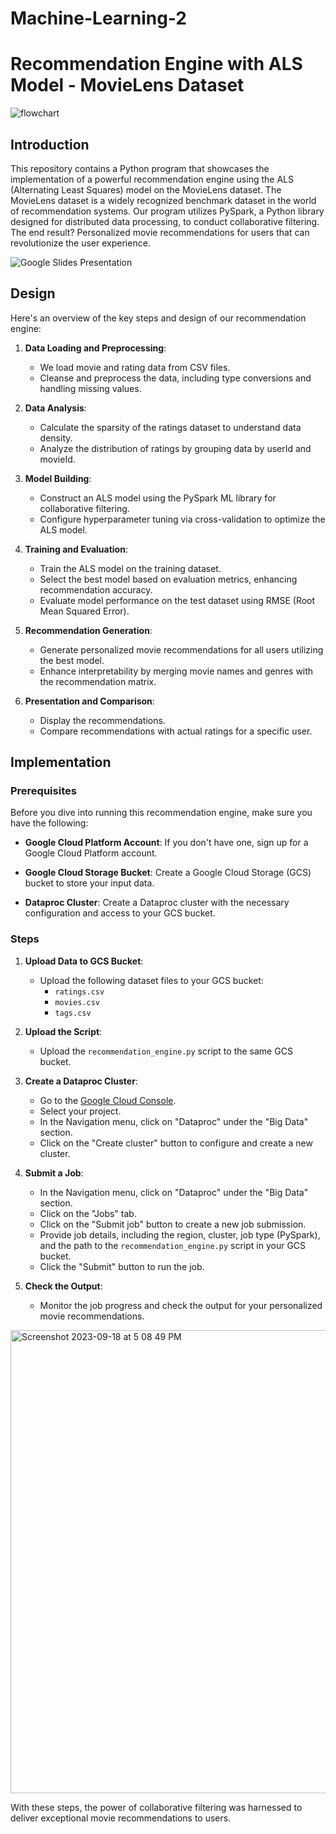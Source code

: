 # Machine-Learning-2

# Recommendation Engine with ALS Model - MovieLens Dataset

![flowchart](https://github.com/franketang/Machine-Learning-2/assets/29631514/864dd113-8395-4e97-bdc3-fa7e05ea07bf)


## Introduction

This repository contains a Python program that showcases the implementation of a powerful recommendation engine using the ALS (Alternating Least Squares) model on the MovieLens dataset. The MovieLens dataset is a widely recognized benchmark dataset in the world of recommendation systems. Our program utilizes PySpark, a Python library designed for distributed data processing, to conduct collaborative filtering. The end result? Personalized movie recommendations for users that can revolutionize the user experience.

![Google Slides Presentation](https://docs.google.com/presentation/d/1mula9arywAMuA7I4tyndwqpnv4cR1gbvFhmNFjGHQmo/edit?usp=sharing)

## Design

Here's an overview of the key steps and design of our recommendation engine:

1. **Data Loading and Preprocessing**:
   - We load movie and rating data from CSV files.
   - Cleanse and preprocess the data, including type conversions and handling missing values.

2. **Data Analysis**:
   - Calculate the sparsity of the ratings dataset to understand data density.
   - Analyze the distribution of ratings by grouping data by userId and movieId.

3. **Model Building**:
   - Construct an ALS model using the PySpark ML library for collaborative filtering.
   - Configure hyperparameter tuning via cross-validation to optimize the ALS model.

4. **Training and Evaluation**:
   - Train the ALS model on the training dataset.
   - Select the best model based on evaluation metrics, enhancing recommendation accuracy.
   - Evaluate model performance on the test dataset using RMSE (Root Mean Squared Error).

5. **Recommendation Generation**:
   - Generate personalized movie recommendations for all users utilizing the best model.
   - Enhance interpretability by merging movie names and genres with the recommendation matrix.

6. **Presentation and Comparison**:
   - Display the recommendations.
   - Compare recommendations with actual ratings for a specific user.

## Implementation

### Prerequisites

Before you dive into running this recommendation engine, make sure you have the following:

- **Google Cloud Platform Account**: If you don't have one, sign up for a Google Cloud Platform account.

- **Google Cloud Storage Bucket**: Create a Google Cloud Storage (GCS) bucket to store your input data.

- **Dataproc Cluster**: Create a Dataproc cluster with the necessary configuration and access to your GCS bucket.

### Steps

1. **Upload Data to GCS Bucket**:
   - Upload the following dataset files to your GCS bucket:
     - `ratings.csv`
     - `movies.csv`
     - `tags.csv`

2. **Upload the Script**:
   - Upload the `recommendation_engine.py` script to the same GCS bucket.

3. **Create a Dataproc Cluster**:
   - Go to the [Google Cloud Console](https://console.cloud.google.com).
   - Select your project.
   - In the Navigation menu, click on "Dataproc" under the "Big Data" section.
   - Click on the "Create cluster" button to configure and create a new cluster.

4. **Submit a Job**:
   - In the Navigation menu, click on "Dataproc" under the "Big Data" section.
   - Click on the "Jobs" tab.
   - Click on the "Submit job" button to create a new job submission.
   - Provide job details, including the region, cluster, job type (PySpark), and the path to the `recommendation_engine.py` script in your GCS bucket.
   - Click the "Submit" button to run the job.

5. **Check the Output**:
   - Monitor the job progress and check the output for your personalized movie recommendations.
     
<img width="741" alt="Screenshot 2023-09-18 at 5 08 49 PM" src="https://github.com/franketang/Machine-Learning-2/assets/29631514/1d00dd8c-1e67-484e-886a-ff90dafcab07">

With these steps, the power of collaborative filtering was harnessed to deliver exceptional movie recommendations to users.


